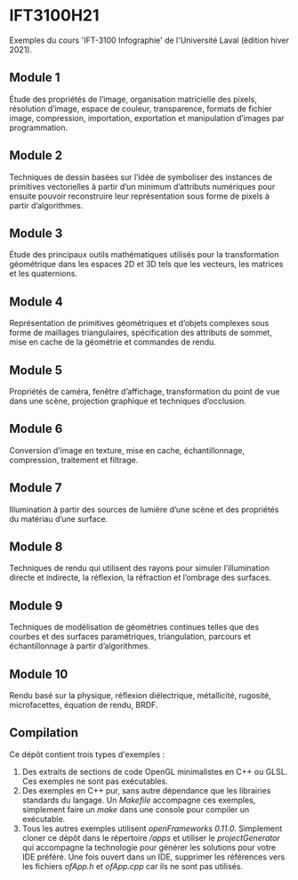 # IFT3100H21

Exemples du cours 'IFT-3100 Infographie' de l'Université Laval (édition hiver 2021).

## Module 1

Étude des propriétés de l’image, organisation matricielle des pixels, résolution d’image, espace de couleur, transparence, formats de fichier image, compression, importation, exportation et manipulation d’images par programmation.

## Module 2

Techniques de dessin basées sur l’idée de symboliser des instances de primitives vectorielles à partir d’un minimum d’attributs numériques pour ensuite pouvoir reconstruire leur représentation sous forme de pixels à partir d’algorithmes.

## Module 3

Étude des principaux outils mathématiques utilisés pour la transformation géométrique dans les espaces 2D et 3D tels que les vecteurs, les matrices et les quaternions. 

## Module 4

Représentation de primitives géométriques et d’objets complexes sous forme de maillages triangulaires, spécification des attributs de sommet, mise en cache de la géométrie et commandes de rendu.

## Module 5

Propriétés de caméra, fenêtre d’affichage, transformation du point de vue dans une scène, projection graphique et techniques d’occlusion.

## Module 6

Conversion d’image en texture, mise en cache, échantillonnage, compression, traitement et filtrage.

## Module 7

Illumination à partir des sources de lumière d’une scène et des propriétés du matériau d’une surface.

## Module 8

Techniques de rendu qui utilisent des rayons pour simuler l’illumination directe et indirecte, la réflexion, la réfraction et l’ombrage des surfaces.

## Module 9

Techniques de modélisation de géométries continues telles que des courbes et des surfaces paramétriques, triangulation, parcours et échantillonnage à partir d’algorithmes.

## Module 10

Rendu basé sur la physique, réflexion diélectrique, métallicité, rugosité, microfacettes, équation de rendu, BRDF.

## Compilation

Ce dépôt contient trois types d'exemples :

1. Des extraits de sections de code OpenGL minimalistes en C++ ou GLSL. Ces exemples ne sont pas exécutables.
2. Des exemples en C++ pur, sans autre dépendance que les librairies standards du langage. Un *Makefile* accompagne ces exemples, simplement faire un *make* dans une console pour compiler un exécutable. 
3. Tous les autres exemples utilisent *openFrameworks 0.11.0*. Simplement cloner ce dépôt dans le répertoire */apps* et utiliser le *projectGenerator* qui accompagne la technologie pour générer les solutions pour votre IDE préféré. Une fois ouvert dans un IDE, supprimer les références vers les fichiers *ofApp.h* et *ofApp.cpp* car ils ne sont pas utilisés.
